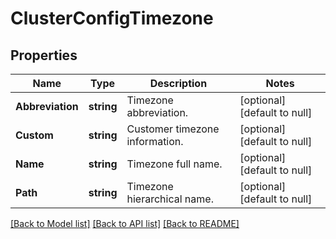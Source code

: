 # ClusterConfigTimezone

## Properties
Name | Type | Description | Notes
------------ | ------------- | ------------- | -------------
**Abbreviation** | **string** | Timezone abbreviation. | [optional] [default to null]
**Custom** | **string** | Customer timezone information. | [optional] [default to null]
**Name** | **string** | Timezone full name. | [optional] [default to null]
**Path** | **string** | Timezone hierarchical name. | [optional] [default to null]

[[Back to Model list]](../README.md#documentation-for-models) [[Back to API list]](../README.md#documentation-for-api-endpoints) [[Back to README]](../README.md)


